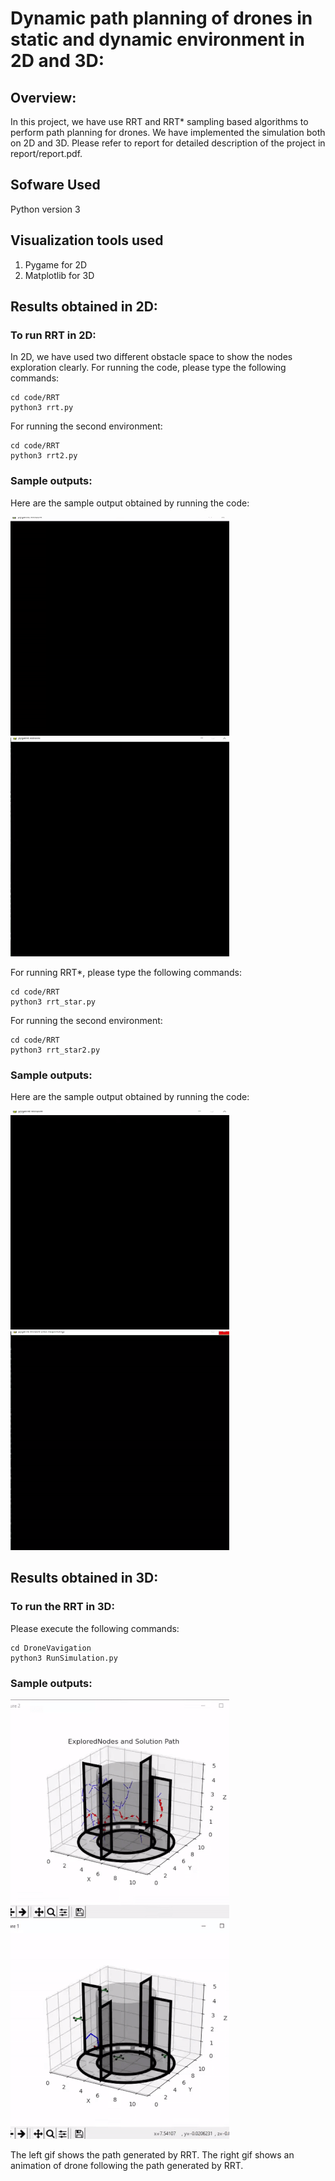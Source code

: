 # Dynamic path planning of drones in static and dynamic environment in 2D and 3D:

## Overview:
In this project, we have use RRT and RRT* sampling based algorithms to perform path planning for drones. We have implemented the simulation both on 2D and 3D. Please refer to report for detailed description of the project in report/report.pdf.

## Sofware Used
Python version 3

## Visualization tools used
1. Pygame for 2D
2. Matplotlib for 3D

## Results obtained in 2D:
### To run RRT in 2D:
In 2D, we have used two different obstacle space to show the nodes exploration clearly. For running the code, please type the following commands:
```
cd code/RRT
python3 rrt.py
```
For running the second environment:
```
cd code/RRT
python3 rrt2.py
```
### Sample outputs:
Here are the sample output obtained by running the code:

![](gif/rrt.gif)
![](gif/rrt2.gif)

For running RRT*, please type the following commands:
```
cd code/RRT
python3 rrt_star.py
```
For running the second environment:
```
cd code/RRT
python3 rrt_star2.py
```
### Sample outputs:
Here are the sample output obtained by running the code:

![](gif/rrt_star.gif)
![](gif/rrt_star2.gif)

## Results obtained in 3D:
### To run the RRT in 3D:
Please execute the following commands:
```
cd DroneVavigation
python3 RunSimulation.py
```
### Sample outputs:
![](gif/rrt_3d1.gif)
![](gif/rrt_3d2.gif)

The left gif shows the path generated by RRT. The right gif shows an animation of drone following the path generated by RRT.